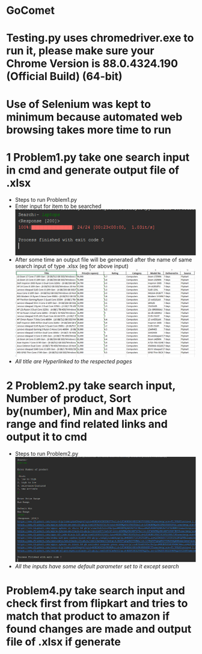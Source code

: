 # GoComet
# Testing.py uses chromedriver.exe to run it, please make sure your Chrome Version is 88.0.4324.190 (Official Build) (64-bit)
# Use of Selenium was kept to minimum because automated web browsing takes more time to run
# 1 Problem1.py take one search input in cmd and generate output file of .xlsx 
- Steps to run Problem1.py
- Enter input for item to be searched
  ![P1](https://github.com/Rishabhjaiswal0111/GoComet/blob/master/gocomet/img/img/p1.PNG)
- After some time an output file will be generated after the name of same search input of type .xlsx (eg for above input)
 ![P2](https://github.com/Rishabhjaiswal0111/GoComet/blob/master/gocomet/img/img/p2.PNG)
-  *All title are Hyperlinked to the respected pages*

# 2 Problem2.py take search input, Number of product, Sort by(number), Min and Max price range and find related links and output it to cmd
- Steps to run Problem2.py
![P3](https://github.com/Rishabhjaiswal0111/GoComet/blob/master/gocomet/img/img/p3.PNG)
- *All the inputs have some default parameter set to it except search*

# Problem4.py take search input and check first from flipkart and tries to match that product to amazon if found changes are made and output file of .xlsx if generate
